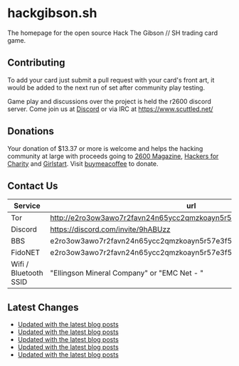 # hackgibson.sh
The homepage for the open source Hack The Gibson // SH trading card game.


## Contributing

To add your card just submit a pull request with your card's front art, it would be added to the next run of set after community play testing.

Game play and discussions over the project is held the r2600 discord server. Come join us at [Discord](https://discord.com/invite/9hABUzz) or via IRC at https://www.scuttled.net/


## Donations

Your donation of $13.37 or more is welcome and helps the hacking community at large with proceeds going to [2600 Magazine](https://2600.com/), [Hackers for Charity](https://hackersforcharity.org) and [Girlstart](https://girlstart.org).  Visit [buymeacoffee](https://www.buymeacoffee.com/hackgibson.sh) to donate.


## Contact Us

Service | url
-|-
Tor | http://e2ro3ow3awo7r2favn24n65ycc2qmzkoayn5r57e3f56nvjwdcgg32ad.onion
Discord | https://discord.com/invite/9hABUzz
BBS | e2ro3ow3awo7r2favn24n65ycc2qmzkoayn5r57e3f56nvjwdcgg32ad.onion:23
FidoNET | e2ro3ow3awo7r2favn24n65ycc2qmzkoayn5r57e3f56nvjwdcgg32ad.onion:24554
Wifi / Bluetooth SSID | "Ellingson Mineral Company" or "EMC Net - <fidonet address>"

## Latest Changes
<!-- BLOG-POST-LIST:START -->
- [Updated with the latest blog posts](https://github.com/DFW2600/hackgibson.sh/commit/1dc6a309f94222210d85c2ecaa9a90593130726e)
- [Updated with the latest blog posts](https://github.com/DFW2600/hackgibson.sh/commit/9ba84cee4282d90250ef94a3f613184cc10dc3cb)
- [Updated with the latest blog posts](https://github.com/DFW2600/hackgibson.sh/commit/1bae35f48b7a68f29a2fdc7d09c82c48f9d1b1aa)
- [Updated with the latest blog posts](https://github.com/DFW2600/hackgibson.sh/commit/85b6cd366633c0e8ffbe742109bacea59c27d6fe)
- [Updated with the latest blog posts](https://github.com/DFW2600/hackgibson.sh/commit/563442bd01da0d53483d398605d7ac1deccc62b9)
<!-- BLOG-POST-LIST:END -->
